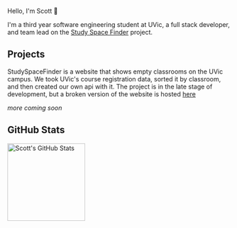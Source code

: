 Hello, I'm Scott 👋

I'm a third year software engineering student at UVic, a full stack developer, and team lead on the [Study Space Finder](https://github.com/VikeLabs/StudySpaceFinder) project.

## Projects
StudySpaceFinder is a website that shows empty classrooms on the UVic campus. We took UVic's course registration data, sorted it by classroom, and then created our own api with it. The project is in the late stage of development, but a broken version of the website is hosted [here](https://study-space-finder.vercel.app)

*more coming soon*

## GitHub Stats
<p align="left">
<!--    <img align="center" height="175" alt="Scott-Kenning's GitHub Stats" src="https://github-readme-stats.vercel.app/api?username=Scott-Kenning&theme=github_dark&show_icons=true&count_private=true&disable_animations=true&include_all_commits=true" /> -->

  <img align="center" height="175" alt="Scott's GitHub Stats" src="https://github-readme-stats.vercel.app/api/top-langs/?username=Scott-Kenning&layout=compact&theme=github_dark" />
</p>
